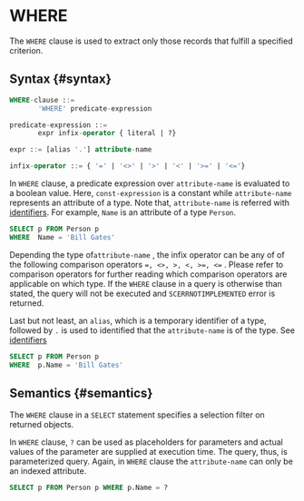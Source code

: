 # WHERE

The `WHERE` clause is used to extract only those records that fulfill a specified criterion.

## Syntax {#syntax}

```sql
WHERE-clause ::=
       'WHERE' predicate-expression

predicate-expression ::=
       expr infix-operator { literal | ?}

expr ::= [alias '.'] attribute-name

infix-operator ::= { '=' | '<>' | '>' | '<' | '>=' | '<='}
```

In `WHERE` clause, a predicate expression over `attribute-name` is evaluated to a boolean value. Here, `const-expression` is a constant while `attribute-name` represents an attribute of a type. Note that, `attribute-name` is referred with [identifiers](https://starcounter.gitbooks.io/rebelslounge/content/sql/Identifiers.html). For example, `Name` is an attribute of a type `Person`.

```sql
SELECT p FROM Person p 
WHERE  Name = 'Bill Gates'
```

Depending the type of`attribute-name` , the infix operator can be any of of the following comparison operators `=, <>, >, <, >=, <=` . Please refer to comparison operators for further reading which comparison operators are applicable on which type. If the `WHERE` clause in a query is otherwise than stated, the query will not be executed and `SCERRNOTIMPLEMENTED` error is returned.

Last but not least, an `alias`, which is a temporary identifier of a type, followed by `.` is used to identified that the `attribute-name` is of the type. See [identifiers](https://starcounter.gitbooks.io/rebelslounge/content/sql/Identifier.md)

```sql
SELECT p FROM Person p 
WHERE  p.Name = 'Bill Gates'
```

## Semantics {#semantics}

The `WHERE` clause in a `SELECT` statement specifies a selection filter on returned objects.

In `WHERE` clause, `?` can be used as placeholders for parameters and actual values of the parameter are supplied at execution time. The query, thus, is parameterized query. Again, in `WHERE` clause the `attribute-name` can only be an indexed attribute.

```sql
SELECT p FROM Person p WHERE p.Name = ?
```



